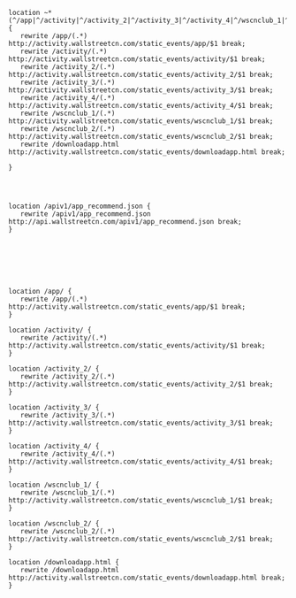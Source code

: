 
    location ~* (^/app|^/activity|^/activity_2|^/activity_3|^/activity_4|^/wscnclub_1|^/wscnclub_2|^/downloadapp.html) {
       rewrite /app/(.*) http://activity.wallstreetcn.com/static_events/app/$1 break;
       rewrite /activity/(.*) http://activity.wallstreetcn.com/static_events/activity/$1 break;
       rewrite /activity_2/(.*) http://activity.wallstreetcn.com/static_events/activity_2/$1 break;
       rewrite /activity_3/(.*) http://activity.wallstreetcn.com/static_events/activity_3/$1 break;
       rewrite /activity_4/(.*) http://activity.wallstreetcn.com/static_events/activity_4/$1 break;
       rewrite /wscnclub_1/(.*) http://activity.wallstreetcn.com/static_events/wscnclub_1/$1 break;
       rewrite /wscnclub_2/(.*) http://activity.wallstreetcn.com/static_events/wscnclub_2/$1 break;
       rewrite /downloadapp.html http://activity.wallstreetcn.com/static_events/downloadapp.html break;

    }




    location /apiv1/app_recommend.json {
       rewrite /apiv1/app_recommend.json http://api.wallstreetcn.com/apiv1/app_recommend.json break;
    }







    location /app/ {
       rewrite /app/(.*) http://activity.wallstreetcn.com/static_events/app/$1 break;
    }

    location /activity/ {
       rewrite /activity/(.*) http://activity.wallstreetcn.com/static_events/activity/$1 break;
    }

    location /activity_2/ {
       rewrite /activity_2/(.*) http://activity.wallstreetcn.com/static_events/activity_2/$1 break;
    }

    location /activity_3/ {
       rewrite /activity_3/(.*) http://activity.wallstreetcn.com/static_events/activity_3/$1 break;
    }

    location /activity_4/ {
       rewrite /activity_4/(.*) http://activity.wallstreetcn.com/static_events/activity_4/$1 break;
    }

    location /wscnclub_1/ {
       rewrite /wscnclub_1/(.*) http://activity.wallstreetcn.com/static_events/wscnclub_1/$1 break;
    }

    location /wscnclub_2/ {
       rewrite /wscnclub_2/(.*) http://activity.wallstreetcn.com/static_events/wscnclub_2/$1 break;
    }

    location /downloadapp.html {
       rewrite /downloadapp.html http://activity.wallstreetcn.com/static_events/downloadapp.html break;
    }


